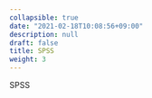 ```yaml
---
collapsible: true
date: "2021-02-18T10:08:56+09:00"
description: null
draft: false
title: SPSS
weight: 3
---
```


SPSS